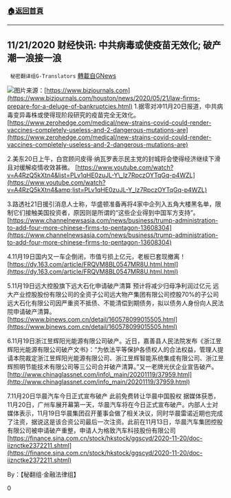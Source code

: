 ###  [:house:返回首頁](https://github.com/ourhimalayas/txt)
---

## 11/21/2020 财经快讯: 中共病毒或使疫苗无效化; 破产潮一浪接一浪
` 秘密翻译组G-Translators` [轉載自GNews](https://gnews.org/zh-hans/578316/)

![]()![](https://gnews-media-offload.s3.amazonaws.com/wp-content/uploads/2020/11/21082547/Picture27-2.png)图片来源：[https://www.bizjournals.com](https://www.bizjournals.com/houston/news/2020/05/21/law-firms-prepare-for-a-deluge-of-bankruptcies.html)
1.据零对冲11月20日报道，中共病毒变异毒株或使得现阶段研究的疫苗完全无效化。
[https://www.zerohedge.com/medical/new-strains-covid-could-render-vaccines-completely-useless-and-2-dangerous-mutations-are](https://www.zerohedge.com/medical/new-strains-covid-could-render-vaccines-completely-useless-and-2-dangerous-mutations-are)

2.美东20日上午，白宫顾问皮得·纳瓦罗表示民主党的封城将会使得经济继续下滑且对缓解疫情收效甚微。
[https://www.youtube.com/watch?v=A4RzQ5kXtn4&list=PLv1qHE0zuJL-Y\_lz7RpczOYTqGq-p4WZL](https://www.youtube.com/watch?v=A4RzQ5kXtn4&amp;list=PLv1qHE0zuJL-Y_lz7RpczOYTqGq-p4WZL)

3.路透社21日援引消息人士称，华盛顿准备再将4家中企列入五角大楼黑名单，限制它们接触美国投资者，原因则是所谓的“这些企业得到中国军方支持”。
[https://www.channelnewsasia.com/news/business/trump-administration-to-add-four-more-chinese-firms-to-pentagon-13608304](https://www.channelnewsasia.com/news/business/trump-administration-to-add-four-more-chinese-firms-to-pentagon-13608304)

4.11月19日国内又一车企倒闭，市值亏损上亿元，老板已套现撤离！
[https://dy.163.com/article/FRQVM8BL0547MR8U.html.html](https://dy.163.com/article/FRQVM8BL0547MR8U.html.html)

5.11月19日远大控股旗下远大石化申请破产清算 预计将减少归母净利润过亿元
远大产业控股股份有限公司的全资子公司远大物产集团有限公司控股70%的子公司远大石化有限公司因严重资不抵债、不能清偿到期债务，拟以债务人身份向人民法院申请破产清算。
[https://www.bjnews.com.cn/detail/160578099015505.html](https://www.bjnews.com.cn/detail/160578099015505.html)

6.11月19日浙江昱辉阳光能源有限公司破产。近日，嘉善县人民法院发布《浙江昱辉阳光能源有限公司破产文书》：“为依法平等保护各债权人的合法权益，管理人提请本院裁定浙江昱辉阳光能源有限公司、浙江昱辉智能系统集成有限公司、浙江昱辉照明节能技术有限公司等三公司合并破产清算。”又一老牌光伏企业宣告破产。
[http://www.chinaglassnet.com/info\_main/20201119/37959.html](http://www.chinaglassnet.com/info_main/20201119/37959.html)

7.11月20日华晨汽车今日正式宣布破产 此前免费转让华晨中国股权
据媒体获悉，11月20日，广州车展开幕第一天，华晨汽车将在今日正式宣布破产。内部人士对媒体表示，11月19日华晨集团召开董事会做了相关决议，同时华晨雷诺近期也完成了注资，据说这是该合资公司最后一次注资。此前在11月13日，华晨汽车集团控股有限公司被申请破产重整，申请人为格致汽车科技股份有限公司
[https://finance.sina.com.cn/stock/hkstock/ggscyd/2020-11-20/doc-iiznctke2372211.shtml](https://finance.sina.com.cn/stock/hkstock/ggscyd/2020-11-20/doc-iiznctke2372211.shtml)

By：【秘翻组·金融法律组】

0
